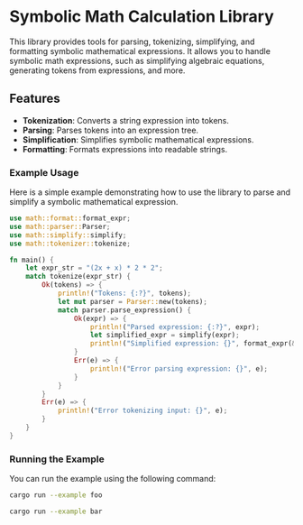 # Symbolic Math Calculation Library

This library provides tools for parsing, tokenizing, simplifying, and formatting symbolic mathematical expressions. It allows you to handle symbolic math expressions, such as simplifying algebraic equations, generating tokens from expressions, and more.

## Features

- **Tokenization**: Converts a string expression into tokens.
- **Parsing**: Parses tokens into an expression tree.
- **Simplification**: Simplifies symbolic mathematical expressions.
- **Formatting**: Formats expressions into readable strings.


### Example Usage

Here is a simple example demonstrating how to use the library to parse and simplify a symbolic mathematical expression.



```rust
use math::format::format_expr;
use math::parser::Parser;
use math::simplify::simplify;
use math::tokenizer::tokenize;

fn main() {
    let expr_str = "(2x + x) * 2 * 2";
    match tokenize(expr_str) {
        Ok(tokens) => {
            println!("Tokens: {:?}", tokens);
            let mut parser = Parser::new(tokens);
            match parser.parse_expression() {
                Ok(expr) => {
                    println!("Parsed expression: {:?}", expr);
                    let simplified_expr = simplify(expr);
                    println!("Simplified expression: {}", format_expr(&simplified_expr));
                }
                Err(e) => {
                    println!("Error parsing expression: {}", e);
                }
            }
        }
        Err(e) => {
            println!("Error tokenizing input: {}", e);
        }
    }
}
```


### Running the Example

You can run the example using the following command:

```bash
cargo run --example foo
```
```bash
cargo run --example bar
``` 
